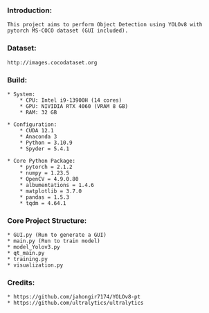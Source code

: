 ### Introduction:
	This project aims to perform Object Detection using YOLOv8 with pytorch MS-COCO dataset (GUI included).

### Dataset: 
	http://images.cocodataset.org


### Build: 
	* System:
		* CPU: Intel i9-13900H (14 cores)
		* GPU: NIVIDIA RTX 4060 (VRAM 8 GB)
		* RAM: 32 GB

	* Configuration:
		* CUDA 12.1
		* Anaconda 3
		* Python = 3.10.9
		* Spyder = 5.4.1
		
	* Core Python Package:
		* pytorch = 2.1.2
		* numpy = 1.23.5
		* OpenCV = 4.9.0.80
		* albumentations = 1.4.6
		* matplotlib = 3.7.0
		* pandas = 1.5.3
		* tqdm = 4.64.1


### Core Project Structure:
	* GUI.py (Run to generate a GUI)
	* main.py (Run to train model)
	* model_Yolov3.py
	* qt_main.py
	* training.py
	* visualization.py


### Credits:
	* https://github.com/jahongir7174/YOLOv8-pt
	* https://github.com/ultralytics/ultralytics


	